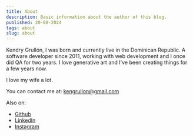 ```yaml
---
title: About
description: Basic information about the author of this blog.
published: 20-08-2024
tags: about
slug: about
---
```


Kendry Grullón, I was born and currently live in the Dominican Republic.
A software developer since 2011, working with web development and I once did QA for two years.
I love generative art and I've been creating things for a few years now.

I love my wife a lot.

You can contact me at: kengrullon@gmail.com

Also on:

- [Github](https://github.com/kengru)
- [LinkedIn](https://www.linkedin.com/in/kengru/)
- [Instagram](https://www.instagram.com/kengru/)

###
